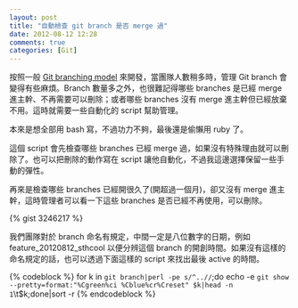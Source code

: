 ```yaml
---
layout: post
title: "自動檢查 git branch 是否 merge 過"
date: 2012-08-12 12:28
comments: true
categories: [Git]
---
```


按照一般 [Git branching model](http://nvie.com/posts/a-successful-git-branching-model/) 來開發，當團隊人數稍多時，管理 Git branch 會變得有些麻煩。Branch 數量多之外，也很難記得哪些 branches 是已經 merge 進主幹、不再需要可以刪除；或者哪些 branches 沒有 merge 進主幹但已經放棄不用。這時就需要一些自動化的 script 幫助管理。
<!--more-->
本來是想全部用 bash 寫，不過功力不夠，最後還是偷懶用 ruby 了。

這個 script 會先檢查哪些 branches 已經 merge 過，如果沒有特殊理由就可以刪除了。也可以把刪除的動作寫在 script 讓他自動化，不過我這邊選擇保留一些手動的彈性。

再來是檢查哪些 branches 已經開很久了(開超過一個月)，卻又沒有 merge 進主幹，這時管理者可以看一下這些 branches 是否已經不再使用，可以刪除。

{% gist 3246217 %}

我們團隊對於 branch 命名有規定，中間一定是八位數字的日期，例如 feature_20120812_sthcool 以便分辨這個 branch 的開創時間。如果沒有這樣的命名規定的話，也可以透過下面這樣的 script 來找出最後 active 的時間。

{% codeblock %}
for k in `git branch|perl -pe s/^..//`;do echo -e `git show --pretty=format:"%Cgreen%ci %Cblue%cr%Creset" $k|head -n 1`\\t$k;done|sort -r
{% endcodeblock %}